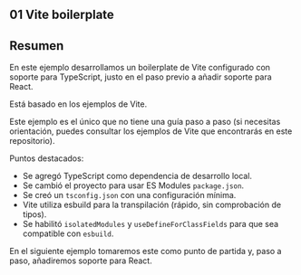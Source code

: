 ## 01 Vite boilerplate

## Resumen

En este ejemplo desarrollamos un boilerplate de Vite configurado con soporte para TypeScript, justo en el paso previo
a añadir soporte para React.

Está basado en los ejemplos de Vite.

Este ejemplo es el único que no tiene una guía paso a paso (si necesitas orientación, puedes consultar los
ejemplos de Vite que encontrarás en este repositorio).

Puntos destacados:

- Se agregó TypeScript como dependencia de desarrollo local.
- Se cambió el proyecto para usar ES Modules `package.json`.
- Se creó un `tsconfig.json` con una configuración mínima.
- Vite utiliza esbuild para la transpilación (rápido, sin comprobación de tipos).
- Se habilitó `isolatedModules` y `useDefineForClassFields` para que sea compatible con `esbuild`.

En el siguiente ejemplo tomaremos este como punto de partida y, paso a paso, añadiremos
soporte para React.

